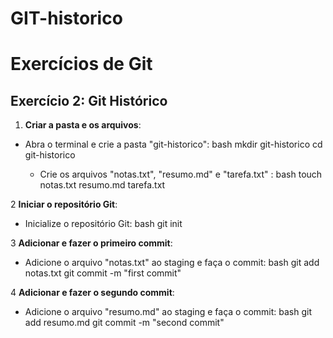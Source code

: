 # GIT-historico

# Exercícios de Git

## Exercício 2: Git Histórico

1. **Criar a pasta e os arquivos**:
 - Abra o terminal e crie a pasta "git-historico":
     bash
     mkdir git-historico
     cd git-historico
     
   - Crie os arquivos "notas.txt", "resumo.md" e "tarefa.txt" :
     bash
     touch notas.txt resumo.md tarefa.txt
     
2 **Iniciar o repositório Git**:
   - Inicialize o repositório Git:
     bash
     git init
     
3 **Adicionar e fazer o primeiro commit**:
   - Adicione o arquivo "notas.txt" ao staging e faça o commit:
     bash
     git add notas.txt
     git commit -m "first commit"
     

4 **Adicionar e fazer o segundo commit**:
   - Adicione o arquivo "resumo.md" ao staging e faça o commit:
     bash
     git add resumo.md
     git commit -m "second commit"
     
